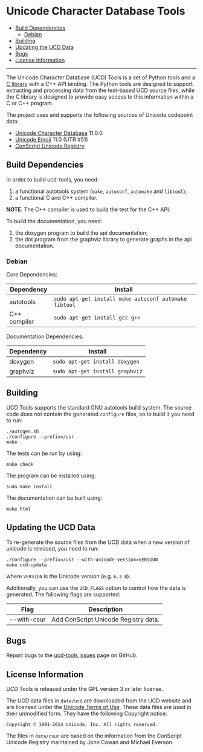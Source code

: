 # Unicode Character Database Tools

- [Build Dependencies](#build-dependencies)
  - [Debian](#debian)
- [Building](#building)
- [Updating the UCD Data](#updating-the-ucd-data)
- [Bugs](#bugs)
- [License Information](#license-information)

----------

The Unicode Character Database (UCD) Tools is a set of Python tools and a
[C library](src/include/ucd/ucd.h) with a C++ API binding. The Python tools
are designed to support extracting and processing data from the text-based
UCD source files, while the C library is designed to provide easy access to
this information within a C or C++ program.

The project uses and supports the following sources of Unicode codepoint data:

*  [Unicode Character Database](http://www.unicode.org/Public/11.0.0/ucd/) 11.0.0
*  [Unicode Emoji](http://www.unicode.org/Public/emoji/11.0/) 11.0 (UTR #51)
*  [ConScript Unicode Registry](http://www.evertype.com/standards/csur/)

## Build Dependencies

In order to build ucd-tools, you need:

1.  a functional autotools system (`make`, `autoconf`, `automake` and `libtool`);
2.  a functional C and C++ compiler.

__NOTE__: The C++ compiler is used to build the test for the C++ API.

To build the documentation, you need:

1.  the doxygen program to build the api documentation;
2.  the dot program from the graphviz library to generate graphs in the api documentation.

### Debian

Core Dependencies:

| Dependency       | Install                                               |
|------------------|-------------------------------------------------------|
| autotools        | `sudo apt-get install make autoconf automake libtool` |
| C++ compiler     | `sudo apt-get install gcc g++`                        |

Documentation Dependencies:

| Dependency | Install                         |
|------------|---------------------------------|
| doxygen    | `sudo apt-get install doxygen`  |
| graphviz   | `sudo apt-get install graphviz` |

## Building

UCD Tools supports the standard GNU autotools build system. The source code
does not contain the generated `configure` files, so to build it you need to
run:

	./autogen.sh
	./configure --prefix=/usr
	make

The tests can be run by using:

	make check

The program can be installed using:

	sudo make install

The documentation can be built using:

	make html

## Updating the UCD Data

To re-generate the source files from the UCD data when a new version of
unicode is released, you need to run:

	./configure --prefix=/usr --with-unicode-version=VERSION
	make ucd-update

where `VERSION` is the Unicode version (e.g. `6.3.0`).

Additionally, you can use the `UCD_FLAGS` option to control how the data is
generated. The following flags are supported:

| Flag        | Description |
|-------------|-------------|
| --with-csur | Add ConScript Unicode Registry data. |

## Bugs

Report bugs to the [ucd-tools issues](https://github.com/rhdunn/ucd-tools/issues)
page on GitHub.

## License Information

UCD Tools is released under the GPL version 3 or later license.

The UCD data files in `data/ucd` are downloaded from the UCD website and are
licensed under the [Unicode Terms of Use](COPYING.UCD). These data files are
used in their unmodified form. They have the following Copyright notice:

    Copyright © 1991-2014 Unicode, Inc. All rights reserved.

The files in `data/csur` are based on the information from the ConScript
Unicode Registry maintained by John Cowan and Michael Everson.
